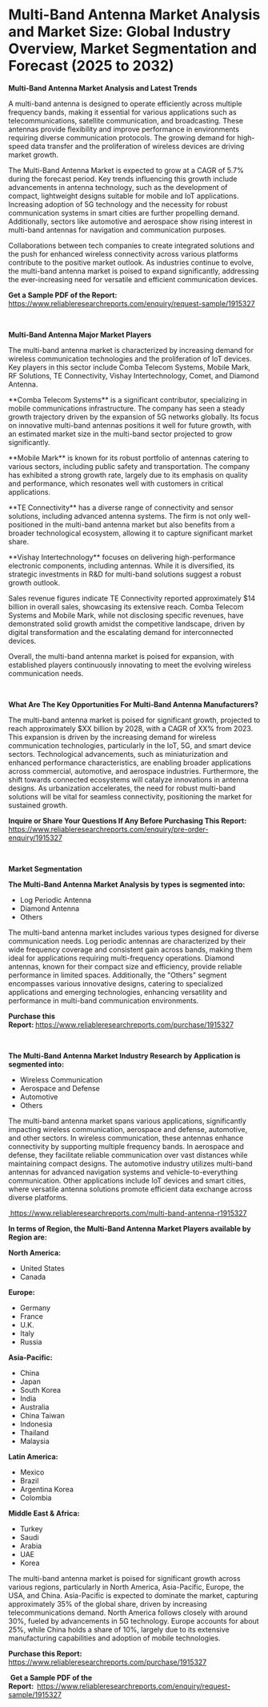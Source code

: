 <p><h1>Multi-Band Antenna Market Analysis and Market Size: Global Industry Overview, Market Segmentation and Forecast (2025 to 2032)</h1></p><p><strong>Multi-Band Antenna Market Analysis and Latest Trends</strong></p>
<p><p>A multi-band antenna is designed to operate efficiently across multiple frequency bands, making it essential for various applications such as telecommunications, satellite communication, and broadcasting. These antennas provide flexibility and improve performance in environments requiring diverse communication protocols. The growing demand for high-speed data transfer and the proliferation of wireless devices are driving market growth.</p><p>The Multi-Band Antenna Market is expected to grow at a CAGR of 5.7% during the forecast period. Key trends influencing this growth include advancements in antenna technology, such as the development of compact, lightweight designs suitable for mobile and IoT applications. Increasing adoption of 5G technology and the necessity for robust communication systems in smart cities are further propelling demand. Additionally, sectors like automotive and aerospace show rising interest in multi-band antennas for navigation and communication purposes.</p><p>Collaborations between tech companies to create integrated solutions and the push for enhanced wireless connectivity across various platforms contribute to the positive market outlook. As industries continue to evolve, the multi-band antenna market is poised to expand significantly, addressing the ever-increasing need for versatile and efficient communication devices.</p></p>
<p><strong>Get a Sample PDF of the Report:&nbsp;</strong> <a href="https://www.reliableresearchreports.com/enquiry/request-sample/1915327?utm_campaign=2243&utm_medium=2&utm_source=Github&utm_content=ia&utm_term=12042025&utm_id=multi-band-antenna">https://www.reliableresearchreports.com/enquiry/request-sample/1915327</a></p>
<p>&nbsp;</p>
<p><strong>Multi-Band Antenna Major Market Players</strong></p>
<p><p>The multi-band antenna market is characterized by increasing demand for wireless communication technologies and the proliferation of IoT devices. Key players in this sector include Comba Telecom Systems, Mobile Mark, RF Solutions, TE Connectivity, Vishay Intertechnology, Comet, and Diamond Antenna.</p><p>**Comba Telecom Systems** is a significant contributor, specializing in mobile communications infrastructure. The company has seen a steady growth trajectory driven by the expansion of 5G networks globally. Its focus on innovative multi-band antennas positions it well for future growth, with an estimated market size in the multi-band sector projected to grow significantly.</p><p>**Mobile Mark** is known for its robust portfolio of antennas catering to various sectors, including public safety and transportation. The company has exhibited a strong growth rate, largely due to its emphasis on quality and performance, which resonates well with customers in critical applications.</p><p>**TE Connectivity** has a diverse range of connectivity and sensor solutions, including advanced antenna systems. The firm is not only well-positioned in the multi-band antenna market but also benefits from a broader technological ecosystem, allowing it to capture significant market share. </p><p>**Vishay Intertechnology** focuses on delivering high-performance electronic components, including antennas. While it is diversified, its strategic investments in R&D for multi-band solutions suggest a robust growth outlook. </p><p>Sales revenue figures indicate TE Connectivity reported approximately $14 billion in overall sales, showcasing its extensive reach. Comba Telecom Systems and Mobile Mark, while not disclosing specific revenues, have demonstrated solid growth amidst the competitive landscape, driven by digital transformation and the escalating demand for interconnected devices.</p><p>Overall, the multi-band antenna market is poised for expansion, with established players continuously innovating to meet the evolving wireless communication needs.</p></p>
<p>&nbsp;</p>
<p><strong>What Are The Key Opportunities For Multi-Band Antenna Manufacturers?</strong></p>
<p><p>The multi-band antenna market is poised for significant growth, projected to reach approximately $XX billion by 2028, with a CAGR of XX% from 2023. This expansion is driven by the increasing demand for wireless communication technologies, particularly in the IoT, 5G, and smart device sectors. Technological advancements, such as miniaturization and enhanced performance characteristics, are enabling broader applications across commercial, automotive, and aerospace industries. Furthermore, the shift towards connected ecosystems will catalyze innovations in antenna designs. As urbanization accelerates, the need for robust multi-band solutions will be vital for seamless connectivity, positioning the market for sustained growth.</p></p>
<p><strong>Inquire or Share Your Questions If Any Before Purchasing This Report:</strong> <a href="https://www.reliableresearchreports.com/enquiry/pre-order-enquiry/1915327?utm_campaign=2243&utm_medium=2&utm_source=Github&utm_content=ia&utm_term=12042025&utm_id=multi-band-antenna">https://www.reliableresearchreports.com/enquiry/pre-order-enquiry/1915327</a></p>
<p>&nbsp;</p>
<p><strong>Market Segmentation</strong></p>
<p><strong>The Multi-Band Antenna Market Analysis by types is segmented into:</strong></p>
<p><ul><li>Log Periodic Antenna</li><li>Diamond Antenna</li><li>Others</li></ul></p>
<p><p>The multi-band antenna market includes various types designed for diverse communication needs. Log periodic antennas are characterized by their wide frequency coverage and consistent gain across bands, making them ideal for applications requiring multi-frequency operations. Diamond antennas, known for their compact size and efficiency, provide reliable performance in limited spaces. Additionally, the "Others" segment encompasses various innovative designs, catering to specialized applications and emerging technologies, enhancing versatility and performance in multi-band communication environments.</p></p>
<p><strong>Purchase this Report:&nbsp;</strong><a href="https://www.reliableresearchreports.com/purchase/1915327?utm_campaign=2243&utm_medium=2&utm_source=Github&utm_content=ia&utm_term=12042025&utm_id=multi-band-antenna">https://www.reliableresearchreports.com/purchase/1915327</a></p>
<p>&nbsp;</p>
<p><strong>The Multi-Band Antenna Market Industry Research by Application is segmented into:</strong></p>
<p><ul><li>Wireless Communication</li><li>Aerospace and Defense</li><li>Automotive</li><li>Others</li></ul></p>
<p><p>The multi-band antenna market spans various applications, significantly impacting wireless communication, aerospace and defense, automotive, and other sectors. In wireless communication, these antennas enhance connectivity by supporting multiple frequency bands. In aerospace and defense, they facilitate reliable communication over vast distances while maintaining compact designs. The automotive industry utilizes multi-band antennas for advanced navigation systems and vehicle-to-everything communication. Other applications include IoT devices and smart cities, where versatile antenna solutions promote efficient data exchange across diverse platforms.</p></p>
<p><a href="https://www.reliableresearchreports.com/multi-band-antenna-r1915327?utm_campaign=2243&utm_medium=2&utm_source=Github&utm_content=ia&utm_term=12042025&utm_id=multi-band-antenna">&nbsp;https://www.reliableresearchreports.com/multi-band-antenna-r1915327</a></p>
<p><strong>In terms of Region, the Multi-Band Antenna Market Players available by Region are:</strong></p>
<p>
    <p> <strong> North America: </strong>
        <ul>
            <li>United States</li>
            <li>Canada</li>
        </ul>
        </p> 
    <p> <strong> Europe: </strong>
        <ul>
            <li>Germany</li>
            <li>France</li>
            <li>U.K.</li>
            <li>Italy</li>
            <li>Russia</li>
        </ul>
        </p> 
    <p> <strong> Asia-Pacific: </strong>
        <ul>
            <li>China</li>
            <li>Japan</li>
            <li>South Korea</li>
            <li>India</li>
            <li>Australia</li>
            <li>China Taiwan</li>
            <li>Indonesia</li>
            <li>Thailand</li>
            <li>Malaysia</li>
        </ul>
        </p> 
    <p> <strong> Latin America: </strong>
        <ul>
            <li>Mexico</li>
            <li>Brazil</li>
            <li>Argentina Korea</li>
            <li>Colombia</li>
        </ul>
        </p> 
    <p> <strong> Middle East & Africa: </strong>
        <ul>
            <li>Turkey</li>
            <li>Saudi</li>
            <li>Arabia</li>
            <li>UAE</li>
            <li>Korea</li>
        </ul>
    </p>
    </p>
<p><p>The multi-band antenna market is poised for significant growth across various regions, particularly in North America, Asia-Pacific, Europe, the USA, and China. Asia-Pacific is expected to dominate the market, capturing approximately 35% of the global share, driven by increasing telecommunications demand. North America follows closely with around 30%, fueled by advancements in 5G technology. Europe accounts for about 25%, while China holds a share of 10%, largely due to its extensive manufacturing capabilities and adoption of mobile technologies.</p></p>
<p><strong>Purchase this Report: </strong><a href="https://www.reliableresearchreports.com/purchase/1915327?utm_campaign=2243&utm_medium=2&utm_source=Github&utm_content=ia&utm_term=12042025&utm_id=multi-band-antenna">https://www.reliableresearchreports.com/purchase/1915327</a></p>
<p>&nbsp;<strong>Get a Sample PDF of the Report:&nbsp;&nbsp;</strong><a href="https://www.reliableresearchreports.com/enquiry/request-sample/1915327?utm_campaign=2243&utm_medium=2&utm_source=Github&utm_content=ia&utm_term=12042025&utm_id=multi-band-antenna">https://www.reliableresearchreports.com/enquiry/request-sample/1915327</a></p>
<p><strong></strong></p>
<p><p></p><p></p><p></p></p>